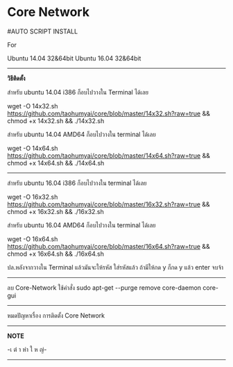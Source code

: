 # Core Network

#AUTO SCRIPT INSTALL

For

Ubuntu 14.04 32&64bit
Ubuntu 16.04 32&64bit

__________________________________________________
**วิธีติดตั้ง**

สำหรับ ubuntu 14.04 i386 ก็อบไปวางใน Terminal ได้เลย 

wget -O 14x32.sh https://github.com/taohumyai/core/blob/master/14x32.sh?raw=true && chmod +x 14x32.sh && ./14x32.sh

สำหรับ ubuntu 14.04 AMD64 ก็อบไปวางใน terminal ได้เลย

wget -O 14x64.sh https://github.com/taohumyai/core/blob/master/14x64.sh?raw=true && chmod +x 14x64.sh && ./14x64.sh

___________________________________________________________________________________________________________________

สำหรับ ubuntu 16.04 i386 ก็อบไปวางใน terminal ได้เลย

wget -O 16x32.sh https://github.com/taohumyai/core/blob/master/16x32.sh?raw=true && chmod +x 16x32.sh && ./16x32.sh

สำหรับ ubuntu 16.04 AMD64 ก็อบไปวางใน terminal ได้เลย

wget -O 16x64.sh https://github.com/taohumyai/core/blob/master/16x64.sh?raw=true && chmod +x 16x64.sh && ./16x64.sh


ปล.หลังจากวางใน Terminal แล้วมันจะให้รหัส ใส่รหัสแล้ว ถ้ามีให้กด y ก็กด y แล้ว enter จบจ้า

_____________________________________

ลบ Core-Network ใช้คำสั่ง
sudo apt-get --purge remove core-daemon core-gui

_____________________________________

หมดปัญหาเรื่อง การติดตั้ง Core Network 
___________________________________________________
**NOTE**

 -เ ต๋ า หำ ใ ห ญ่-
___________________________________________________
